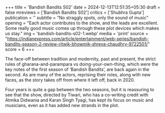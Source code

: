 +++
title = 'Bandish Bandits S02'
date = 2024-12-13T12:51:35+05:30
draft = false
mreviews = ['Bandish Bandits S02']
critics = ['Shubhra Gupta']
publication = ''
subtitle = "No straggly spots, only the sound of music"
opening = "Each actor contributes to the show, and the leads are excellent. Some really good music comes up through these plot devices which makes us stay."
img = 'bandish-bandits-s02-1.webp'
media = 'print'
source = "https://indianexpress.com/article/entertainment/web-series/bandish-bandits-season-2-review-ritwik-bhowmik-shreya-chaudhry-9722501/"
score = 6
+++

The face-off between tradition and modernity, past and present, the strict rules of gharana-and-parampara vs doing-your-own-thing, which were the key notes of the first season of ‘Bandish Bandits’, are back again in the second. As are many of the actors, reprising their roles, along with new faces, as the story takes off from where it left off, back in 2020.

Four years is quite a gap between the two seasons, but it is reassuring to see that the show, directed by Tiwari, who has a co-writing credit with Atmika Didwania and Karan Singh Tyagi, has kept its focus on music and musicians, even as it has added new strands in the plot.

